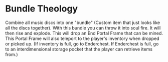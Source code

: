 # Bundle Theology
Combine all music discs into one "bundle" (Custom item that just looks like all the discs together).
With this bundle you can throw it into soul fire. It will then rise and explode.
This will drop an End Portal Frame that can be mined. This Portal Frame will also teleport to the player's inventory when dropped or picked up.
(If inventory is full, go to Enderchest. If Enderchest is full, go to an interdimensional storage pocket that the player can retrieve items from.)

